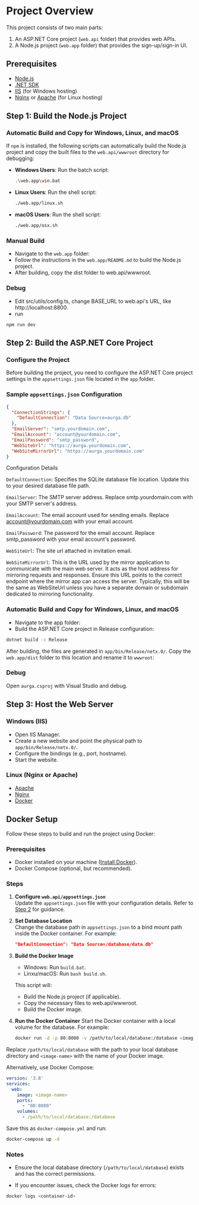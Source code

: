 # Project Overview

This project consists of two main parts:
1. An ASP.NET Core project (`web.api` folder) that provides web APIs.
2. A Node.js project (`web.app` folder) that provides the sign-up/sign-in UI.

## Prerequisites

- [Node.js](https://nodejs.org/)
- [.NET SDK](https://dotnet.microsoft.com/download)
- [IIS](https://www.iis.net/) (for Windows hosting)
- [Nginx](https://nginx.org/) or [Apache](https://httpd.apache.org/) (for Linux hosting)

## Step 1: Build the Node.js Project

### Automatic Build and Copy for Windows, Linux, and macOS

If `npm` is installed, the following scripts can automatically build the Node.js project and copy the built files to the `web.api/wwwroot` directory for debugging:

- **Windows Users**: Run the batch script:
  ```bash
  .\web.app\win.bat
  ```
- **Linux Users**: Run the shell  script:
  ```bash
  ./web.app/linux.sh
  ```
- **macOS Users**: Run the shell  script:
  ```bash
  ./web.app/osx.sh
  ```
### Manual Build
- Navigate to the `web.app` folder:
- Follow the instructions in the `web.app/README.md` to build the Node.js project.
- After building, copy the dist folder to web.api/wwwroot.

### Debug
 - Edit src/utils/config.ts, change BASE_URL to web.api's URL, like http://localhost:8800.
 - run
 ```
 npm run dev
 ```

## Step 2: Build the ASP.NET Core Project

### Configure the Project
Before building the project, you need to configure the ASP.NET Core project settings in the `appsettings.json` file located in the `app` folder.

### Sample `appsettings.json` Configuration

```json
{
  "ConnectionStrings": {
    "DefaultConnection": "Data Source=aurga.db"
  },
  "EmailServer": "smtp.yourdomain.com",
  "EmailAccount": "account@yourdomain.com",
  "EmailPassword": "smtp_password",
  "WebSiteUrl": "https://aurga.yourdomain.com", 
  "WebSiteMirrorUrl": "https://aurga.yourdomain.com" 
}
```
Configuration Details

`DefaultConnection`: Specifies the SQLite database file location. Update this to your desired database file path.

`EmailServer`: The SMTP server address. Replace smtp.yourdomain.com with your SMTP server's address.

`EmailAccount`: The email account used for sending emails. Replace account@yourdomain.com with your email account.

`EmailPassword`: The password for the email account. Replace smtp_password with your email account's password.

`WebSiteUrl`: The site url attached in invitation email.

`WebSiteMirrorUrl`: This is the URL used by the mirror application to communicate with the main web server. It acts as the host address for mirroring requests and responses. Ensure this URL points to the correct endpoint where the mirror app can access the server. Typically, this will be the same as WebSiteUrl unless you have a separate domain or subdomain dedicated to mirroring functionality. 

### Automatic Build and Copy for Windows, Linux, and macOS

- Navigate to the app folder:
- Build the ASP.NET Core project in Release configuration:
```bash
dotnet build -c Release
```
After building, the files are generated in `app/bin/Release/netx.0/`. Copy the `web.app/dist` folder to this location and rename it to `wwwroot`:

### Debug
Open `aurga.csproj` with Visual Studio and debug.

## Step 3: Host the Web Server
### Windows (IIS)
- Open IIS Manager.
- Create a new website and point the physical path to `app/bin/Release/netx.0/`.
- Configure the bindings (e.g., port, hostname).
- Start the website.
### Linux (Nginx or Apache)
- [Apache](https://www.yogihosting.com/aspnet-core-host-apache-linux/)
- [Nginx](https://learn.microsoft.com/en-us/aspnet/core/host-and-deploy/linux-nginx?view=aspnetcore-9.0&tabs=linux-ubuntu)
- [Docker](https://learn.microsoft.com/en-us/aspnet/core/host-and-deploy/docker/building-net-docker-images?view=aspnetcore-9.0)

## Docker Setup

Follow these steps to build and run the project using Docker:

### Prerequisites
- Docker installed on your machine ([Install Docker](https://docs.docker.com/get-docker/)).
- Docker Compose (optional, but recommended).

### Steps

1. **Configure `web.api/appsettings.json`**  
   Update the `appsettings.json` file with your configuration details. Refer to [Step 2](#step-2-configuration) for guidance.

2. **Set Database Location**  
   Change the database path in `appsettings.json` to a bind mount path inside the Docker container. For example:
   ```json
   "DefaultConnection": "Data Source=/database/data.db"
   ```
3. **Build the Docker Image**
      - Windows: Run `build.bat`.
      - Linxu/macOS: Run `bash build.sh`.
      
      This script will:

      - Build the Node.js project (if applicable).
      - Copy the necessary files to web.api/wwwroot.
      - Build the Docker image.
3. **Run the Docker Container**
  Start the Docker container with a local volume for the database. For example:
      ```bash
      docker run -d -p 80:8080 -v /path/to/local/database:/database <image-name>
      ```
Replace `/path/to/local/database` with the path to your local database directory and `<image-name>` with the name of your Docker image.

Alternatively, use Docker Compose:
```yaml
version: '3.8'
services:
  web:
    image: <image-name>
    ports:
      - "80:8080"
    volumes:
      - /path/to/local/database:/database
```
Save this as `docker-compose.yml` and run:
```bash
docker-compose up -d
```
### Notes
- Ensure the local database directory (`/path/to/local/database`) exists and has the correct permissions.

- If you encounter issues, check the Docker logs for errors:
```bash
docker logs <container-id>
```
